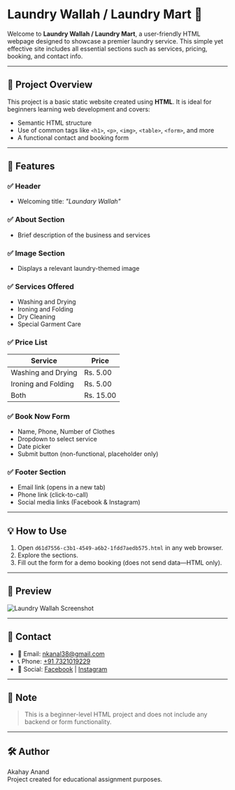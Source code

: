 # Laundry Wallah / Laundry Mart 🌟

Welcome to **Laundry Wallah / Laundry Mart**, a user-friendly HTML webpage designed to showcase a premier laundry service. This simple yet effective site includes all essential sections such as services, pricing, booking, and contact info.

---

## 📄 Project Overview

This project is a basic static website created using **HTML**. It is ideal for beginners learning web development and covers:

- Semantic HTML structure
- Use of common tags like `<h1>`, `<p>`, `<img>`, `<table>`, `<form>`, and more
- A functional contact and booking form

---

## 🧼 Features

### ✅ Header
- Welcoming title: *"Laundary Wallah"*

### ✅ About Section
- Brief description of the business and services

### ✅ Image Section
- Displays a relevant laundry-themed image

### ✅ Services Offered
- Washing and Drying
- Ironing and Folding
- Dry Cleaning
- Special Garment Care

### ✅ Price List
| Service                | Price     |
|------------------------|-----------|
| Washing and Drying     | Rs. 5.00  |
| Ironing and Folding    | Rs. 5.00  |
| Both                   | Rs. 15.00 |

### ✅ Book Now Form
- Name, Phone, Number of Clothes
- Dropdown to select service
- Date picker
- Submit button (non-functional, placeholder only)

### ✅ Footer Section
- Email link (opens in a new tab)
- Phone link (click-to-call)
- Social media links (Facebook & Instagram)

---

## 💡 How to Use

1. Open `d61d7556-c3b1-4549-a6b2-1fdd7aedb575.html` in any web browser.
2. Explore the sections.
3. Fill out the form for a demo booking (does not send data—HTML only).

---

## 📸 Preview

![Laundry Wallah Screenshot](https://i.pinimg.com/736x/db/d8/65/dbd865e97282e509db86dc8af9ae1906.jpg)

---

## 📧 Contact

- 📩 Email: [nkanal38@gmail.com](mailto:nkanal38@gmail.com)
- 📞 Phone: [+91 7321019229](tel:+917321019229)
- 📱 Social: [Facebook](https://www.facebook.com) | [Instagram](https://www.instagram.com)

---

## 🔖 Note

> This is a beginner-level HTML project and does not include any backend or form functionality.

---

## 🛠️ Author

Akahay Anand  
Project created for educational assignment purposes.
